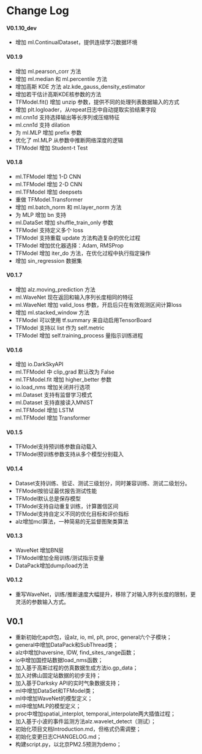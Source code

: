 # Change Log

#### V0.1.10_dev
- 增加 ml.ContinualDataset，提供连续学习数据环境

#### V0.1.9
- 增加 ml.pearson_corr 方法
- 增加 ml.median 和 ml.percentile 方法
- 增加高斯 KDE 方法 alz.kde_gauss_density_estimator
- 增加若干估计高斯KDE核参数的方法
- TFModel.fit() 增加 unzip 参数，提供不同的处理列表数据输入的方式
- 增加 plt.logloader，从repeat日志中自动提取实验结果字段
- ml.cnn1d 支持选择输出等长序列或压缩特征
- ml.cnn1d 支持 dilation
- 为 ml.MLP 增加 prefix 参数
- 优化了 ml.MLP 从参数中推断网络深度的逻辑
- TFModel 增加 Student-t Test

#### V0.1.8
- ml.TFModel 增加 1-D CNN
- ml.TFModel 增加 2-D CNN
- ml.TFModel 增加 deepsets
- 重做 TFModel.Transformer
- 增加 ml.batch_norm 和 ml.layer_norm 方法
- 为 MLP 增加 bn 支持
- ml.DataSet 增加 shuffle_train_only 参数
- TFModel 支持定义多个 loss
- TFModel 支持重载 update 方法构造复杂的优化过程
- TFModel 增加优化器选择：Adam, RMSProp
- TFModel 增加 iter_do 方法，在优化过程中执行指定操作
- 增加 sin_regression 数据集

#### V0.1.7
- 增加 alz.moving_prediction 方法
- ml.WaveNet 现在返回和输入序列长度相同的特征
- ml.WaveNet 增加 valid_loss 参数，开启后只在有效观测区间计算loss
- 增加 ml.stacked_window 方法
- TFModel 可以使用 tf.summary 来自动启用TensorBoard
- TFModel 支持以 list 作为 self.metric
- TFModel 增加 self.training_process 量指示训练进程

#### V0.1.6
- 增加 io.DarkSkyAPI
- ml.TFModel 中 clip_grad 默认改为 False
- ml.TFModel.fit 增加 higher_better 参数
- io.load_nms 增加关闭并行选项
- ml.Dataset 支持有监督学习模式
- ml.Dataset 支持直接读入MNIST
- ml.TFModel 增加 LSTM
- ml.TFModel 增加 Transformer

#### V0.1.5
- TFModel支持预训练参数自动载入
- TFModel预训练参数支持从多个模型分别载入

#### V0.1.4
- Dataset支持训练、验证、测试三级划分，同时兼容训练、测试二级划分。
- TFModel按验证最优报告测试性能
- TFModel默认总是保存模型
- TFModel支持自动重复训练，计算置信区间
- TFModel支持自定义不同的优化目标和评价指标
- alz增加mcl算法，一种简易的无监督图聚类算法

#### V0.1.3
- WaveNet 增加BN层
- TFModel增加全局训练/测试指示变量
- DataPack增加dump/load方法

#### V0.1.2
- 重写WaveNet，训练/推断速度大幅提升，移除了对输入序列长度的限制，更灵活的参数输入方式。

## V0.1

- 重新初始化apdt包，设alz, io, ml, plt, proc, general六个子模块；
- general中增加DataPack和SubThread类；
- alz中增加haversine, IDW, find_sites_range函数；
- io中增加国控站数据load_nms函数；
- 加入基于高斯过程的仿真数据生成方法io.gp_data；
- 加入对佛山固定站数据的初步支持；
- 加入基于Darksky API的实时气象数据支持；
- ml中增加DataSet和TFModel类；
- ml中增加WaveNet的模型定义；
- ml中增加MLP的模型定义；
- proc中增加spatial_interplot, temporal_interpolate两大插值过程；
- 加入基于小波的事件监测方法alz.wavelet_detect（测试）；
- 初始化项目文档Introduction.md，但格式仍需调整；
- 初始化变更日志CHANGELOG.md；
- 构建script.py，以北京PM2.5预测为demo；
